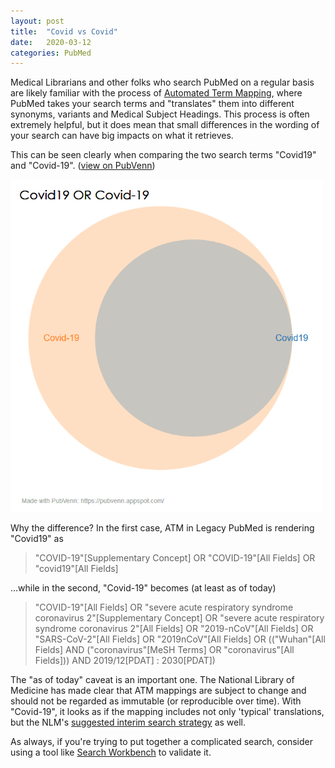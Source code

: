 ```yaml
---
layout: post
title:  "Covid vs Covid"
date:   2020-03-12
categories: PubMed
---
```


Medical Librarians and other folks who search PubMed on a regular basis are likely familiar with the process of [Automated Term Mapping](https://www.youtube.com/watch?v=bhVVjGg5bIQ), where PubMed takes your search terms and "translates" them into different synonyms, variants and Medical Subject Headings. This process is often extremely helpful, but it does mean that small differences in the wording of your search can have big impacts on what it retrieves.

This can be seen clearly when comparing the two search terms "Covid19" and "Covid-19". ([view on PubVenn](https://pubvenn.appspot.com/?Covid19%20OR%20Covid-19#!))

<img src="/assets/covidvscovid.png" width="500">

Why the difference? In the first case, ATM in Legacy PubMed is rendering "Covid19" as
>"COVID-19"[Supplementary Concept] OR "COVID-19"[All Fields] OR "covid19"[All Fields]

...while in the second, "Covid-19" becomes (at least as of today)
>"COVID-19"[All Fields] OR "severe acute respiratory syndrome coronavirus 2"[Supplementary Concept] OR "severe acute respiratory syndrome coronavirus 2"[All Fields] OR "2019-nCoV"[All Fields] OR "SARS-CoV-2"[All Fields] OR "2019nCoV"[All Fields] OR (("Wuhan"[All Fields] AND ("coronavirus"[MeSH Terms] OR "coronavirus"[All Fields])) AND 2019/12[PDAT] : 2030[PDAT])

The "as of today" caveat is an important one. The National Library of Medicine has made clear that ATM mappings are subject to change and should not be regarded as immutable (or reproducible over time). With "Covid-19", it looks as if the mapping includes not only 'typical' translations, but  the NLM's [suggested interim search strategy](https://www.nlm.nih.gov/pubs/techbull/jf20/brief/jf20_mesh_novel_coronavirus.html) as well.

As always, if you're trying to put together a complicated search, consider using a tool like [Search Workbench](https://searchworkbench.info/) to validate it.
